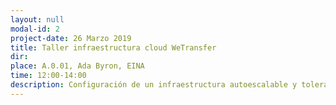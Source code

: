 ```yaml
---
layout: null
modal-id: 2
project-date: 26 Marzo 2019
title: Taller infraestructura cloud WeTransfer
dir: 
place: A.0.01, Ada Byron, EINA
time: 12:00-14:00
description: Configuración de un infraestructura autoescalable y tolerante a fallos dimensionada para millones de peticiones en Amazon Web Services.
---
```

